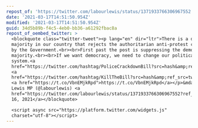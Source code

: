 ```yaml
---
repost_of: 'https://twitter.com/labourlewis/status/1371933766306967552'
date: '2021-03-17T14:51:50.954Z'
modified: '2021-03-17T14:51:50.954Z'
guid: 34d5b89b-f4c5-4eb0-bb36-a61292fbac8a
repost_of_oembed_twitter: >
  <blockquote class="twitter-tweet"><p lang="en" dir="ltr">There is a democratic
  majority in our country that rejects the authoritarian anti-protest crackdown
  by the Government.<br><br>First past the post is suppressing the democratic
  majority.<br><br>If we want democracy, we need to change our political
  system.<a
  href="https://twitter.com/hashtag/PoliceCrackdownBill?src=hash&amp;ref_src=twsrc%5Etfw">#PoliceCrackdownBill</a>
  <a
  href="https://twitter.com/hashtag/KillTheBill?src=hash&amp;ref_src=twsrc%5Etfw">#KillTheBill</a>
  <a href="https://t.co/VbnEMjkRpd">https://t.co/VbnEMjkRpd</a></p>&mdash; Clive
  Lewis MP (@labourlewis) <a
  href="https://twitter.com/labourlewis/status/1371933766306967552?ref_src=twsrc%5Etfw">March
  16, 2021</a></blockquote>

  <script async src="https://platform.twitter.com/widgets.js"
  charset="utf-8"></script>
---
```

 
